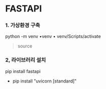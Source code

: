 # FASTAPI

### 1. 가상환경 구축

python -m venv •venv
• venv/Scripts/activate

> source

### 2, 라이브러리 설치

pip install fastapi

- pip install "uvicorn [standard]"
